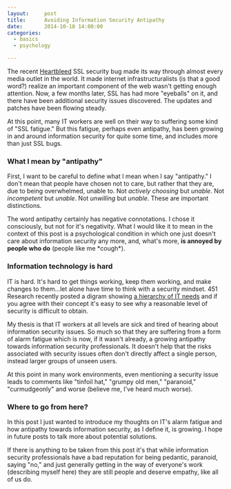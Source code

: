 ```yaml
---
layout:     post
title:      Avoiding Information Security Antipathy
date:       2014-10-18 14:00:00
categories:
  - basics
  - psychology

---
```


The recent [Heartbleed](http://en.wikipedia.org/wiki/Heartbleed) SSL security bug made its way through almost every media outlet in the world. It made internet infrastructuralists (is that a good word?) realize an important component of the web wasn't getting enough attention. Now, a few months later, SSL has had more "eyeballs" on it, and there have been additional security issues discovered. The updates and patches have been flowing steady.

At this point, many IT workers are well on their way to suffering some kind of "SSL fatigue." But this fatigue, perhaps even antipathy, has been growing in and around information security for quite some time, and includes more than just SSL bugs.

<!-- more -->

### What I mean by "antipathy"

First, I want to be careful to define what I mean when I say "antipathy." I don't mean that people have chosen not to care, but rather that they are, due to being overwhelmed, unable to. Not _actively choosing_ but _unable_. Not _incompetent_ but _unable_. Not _unwilling_ but _unable_. These are important distinctions.

The word antipathy certainly has negative connotations. I chose it consciously, but not for it's negativity. What I would like it to mean in the context of this post is a psychological condition in which one just doesn't care about information security any more, and, what's more, **is annoyed by people who do** (people like me \*cough\*).

### Information technology is hard

IT is hard. It's hard to get things working, keep them working, and make changes to them...let alone have time to think with a security mindset. 451 Research recently posted a digram showing [a hierarchy of IT needs](http://informationsecurity.451research.com/?p=5679) and if you agree with their concept it's easy to see why a reasonable level of security is difficult to obtain.

My thesis is that IT workers at all levels are sick and tired of hearing about information security issues. So much so that they are suffering from a form of alarm fatigue which is now, if it wasn't already, a growing antipathy towards information security professionals. It doesn't help that the risks associated with security issues often don't directly affect a single person, instead larger groups of unseen users.

At this point in many work environments, even mentioning a security issue leads to comments like "tinfoil hat," "grumpy old men," "paranoid," "curmudgeonly" and worse (believe me, I've heard much worse).

### Where to go from here?

In this post I just wanted to introduce my thoughts on IT's alarm fatigue and how antipathy towards information security, as I define it, is growing. I hope in future posts to talk more about potential solutions.

If there is anything to be taken from this post it's that while information security professionals have a bad reputation for being pedantic, paranoid, saying "no," and just generally getting in the way of everyone's work (describing myself here) they are still people and deserve empathy, like all of us do.
